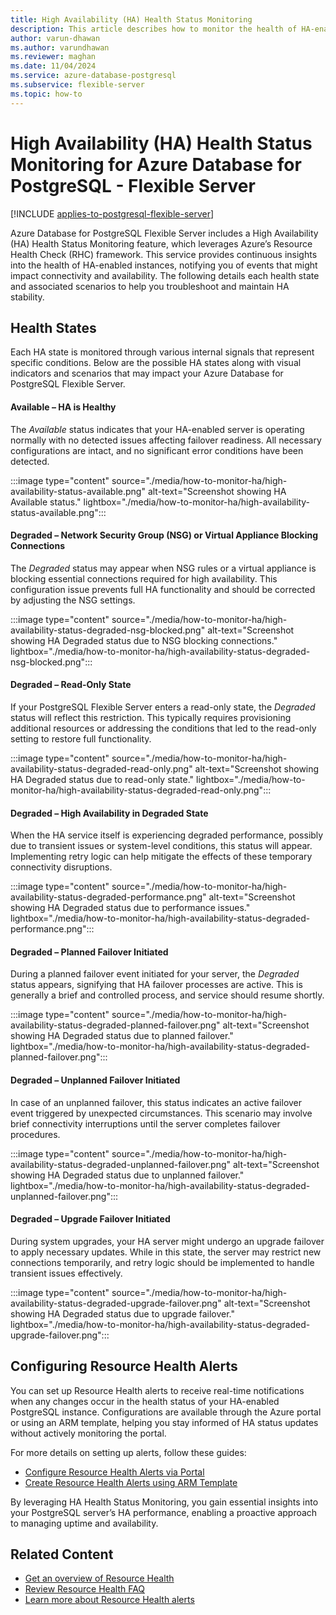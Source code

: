 ```yaml
---
title: High Availability (HA) Health Status Monitoring
description: This article describes how to monitor the health of HA-enabled instances for Azure Database for PostgreSQL - Flexible Server using Azure Resource Health.
author: varun-dhawan
ms.author: varundhawan
ms.reviewer: maghan
ms.date: 11/04/2024
ms.service: azure-database-postgresql
ms.subservice: flexible-server
ms.topic: how-to
---
```


# High Availability (HA) Health Status Monitoring for Azure Database for PostgreSQL - Flexible Server

[!INCLUDE [applies-to-postgresql-flexible-server](~/reusable-content/ce-skilling/azure/includes/postgresql/includes/applies-to-postgresql-flexible-server.md)]

Azure Database for PostgreSQL Flexible Server includes a High Availability (HA) Health Status Monitoring feature, which leverages Azure’s Resource Health Check (RHC) framework. This service provides continuous insights into the health of HA-enabled instances, notifying you of events that might impact connectivity and availability. The following details each health state and associated scenarios to help you troubleshoot and maintain HA stability.

## Health States

Each HA state is monitored through various internal signals that represent specific conditions. Below are the possible HA states along with visual indicators and scenarios that may impact your Azure Database for PostgreSQL Flexible Server.

#### **Available – HA is Healthy**  
   The *Available* status indicates that your HA-enabled server is operating normally with no detected issues affecting failover readiness. All necessary configurations are intact, and no significant error conditions have been detected.

:::image type="content" source="./media/how-to-monitor-ha/high-availability-status-available.png" alt-text="Screenshot showing HA Available status." lightbox="./media/how-to-monitor-ha/high-availability-status-available.png":::

#### **Degraded – Network Security Group (NSG) or Virtual Appliance Blocking Connections**  
   The *Degraded* status may appear when NSG rules or a virtual appliance is blocking essential connections required for high availability. This configuration issue prevents full HA functionality and should be corrected by adjusting the NSG settings.

:::image type="content" source="./media/how-to-monitor-ha/high-availability-status-degraded-nsg-blocked.png" alt-text="Screenshot showing HA Degraded status due to NSG blocking connections." lightbox="./media/how-to-monitor-ha/high-availability-status-degraded-nsg-blocked.png":::

#### **Degraded – Read-Only State**  
   If your PostgreSQL Flexible Server enters a read-only state, the *Degraded* status will reflect this restriction. This typically requires provisioning additional resources or addressing the conditions that led to the read-only setting to restore full functionality.

:::image type="content" source="./media/how-to-monitor-ha/high-availability-status-degraded-read-only.png" alt-text="Screenshot showing HA Degraded status due to read-only state." lightbox="./media/how-to-monitor-ha/high-availability-status-degraded-read-only.png":::

#### **Degraded – High Availability in Degraded State**  
   When the HA service itself is experiencing degraded performance, possibly due to transient issues or system-level conditions, this status will appear. Implementing retry logic can help mitigate the effects of these temporary connectivity disruptions.

:::image type="content" source="./media/how-to-monitor-ha/high-availability-status-degraded-performance.png" alt-text="Screenshot showing HA Degraded status due to performance issues." lightbox="./media/how-to-monitor-ha/high-availability-status-degraded-performance.png":::

#### **Degraded – Planned Failover Initiated**  
   During a planned failover event initiated for your server, the *Degraded* status appears, signifying that HA failover processes are active. This is generally a brief and controlled process, and service should resume shortly.

:::image type="content" source="./media/how-to-monitor-ha/high-availability-status-degraded-planned-failover.png" alt-text="Screenshot showing HA Degraded status due to planned failover." lightbox="./media/how-to-monitor-ha/high-availability-status-degraded-planned-failover.png":::

#### **Degraded – Unplanned Failover Initiated**  
   In case of an unplanned failover, this status indicates an active failover event triggered by unexpected circumstances. This scenario may involve brief connectivity interruptions until the server completes failover procedures.

:::image type="content" source="./media/how-to-monitor-ha/high-availability-status-degraded-unplanned-failover.png" alt-text="Screenshot showing HA Degraded status due to unplanned failover." lightbox="./media/how-to-monitor-ha/high-availability-status-degraded-unplanned-failover.png":::

#### **Degraded – Upgrade Failover Initiated**  
   During system upgrades, your HA server might undergo an upgrade failover to apply necessary updates. While in this state, the server may restrict new connections temporarily, and retry logic should be implemented to handle transient issues effectively.

:::image type="content" source="./media/how-to-monitor-ha/high-availability-status-degraded-upgrade-failover.png" alt-text="Screenshot showing HA Degraded status due to upgrade failover." lightbox="./media/how-to-monitor-ha/high-availability-status-degraded-upgrade-failover.png":::

## Configuring Resource Health Alerts

You can set up Resource Health alerts to receive real-time notifications when any changes occur in the health status of your HA-enabled PostgreSQL instance. Configurations are available through the Azure portal or using an ARM template, helping you stay informed of HA status updates without actively monitoring the portal.

For more details on setting up alerts, follow these guides:
- [Configure Resource Health Alerts via Portal](/azure/azure-monitor/alerts/alerts-create-activity-log-alert-rule)
- [Create Resource Health Alerts using ARM Template](/azure/service-health/resource-health-alert-arm-template-guide)

By leveraging HA Health Status Monitoring, you gain essential insights into your PostgreSQL server’s HA performance, enabling a proactive approach to managing uptime and availability.

## Related Content
- [Get an overview of Resource Health](/azure/service-health/resource-health-overview)
- [Review Resource Health FAQ](/azure/service-health/resource-health-faq)
- [Learn more about Resource Health alerts](/azure/service-health/resource-health-alert-monitor-guide)


